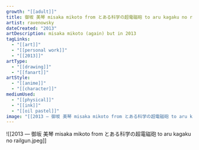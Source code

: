 ```yaml
---
growth: "[[adult]]"
title: 御坂 美琴 misaka mikoto from とある科学の超電磁砲 to aru kagaku no railgun
artist: ravenowsky
dateCreated: "2013"
artDescription: misaka mikoto (again) but in 2013
tagLinks:
  - "[[art]]"
  - "[[personal work]]"
  - "[[2013]]"
artType:
  - "[[drawing]]"
  - "[[fanart]]"
artStyle:
  - "[[anime]]"
  - "[[character]]"
mediumUsed:
  - "[[physical]]"
  - "[[ink]]"
  - "[[oil pastel]]"
image: "[[2013 — 御坂 美琴 misaka mikoto from とある科学の超電磁砲 to aru kagaku no railgun.jpeg]]"
---
```

![[2013 — 御坂 美琴 misaka mikoto from とある科学の超電磁砲 to aru kagaku no railgun.jpeg]]